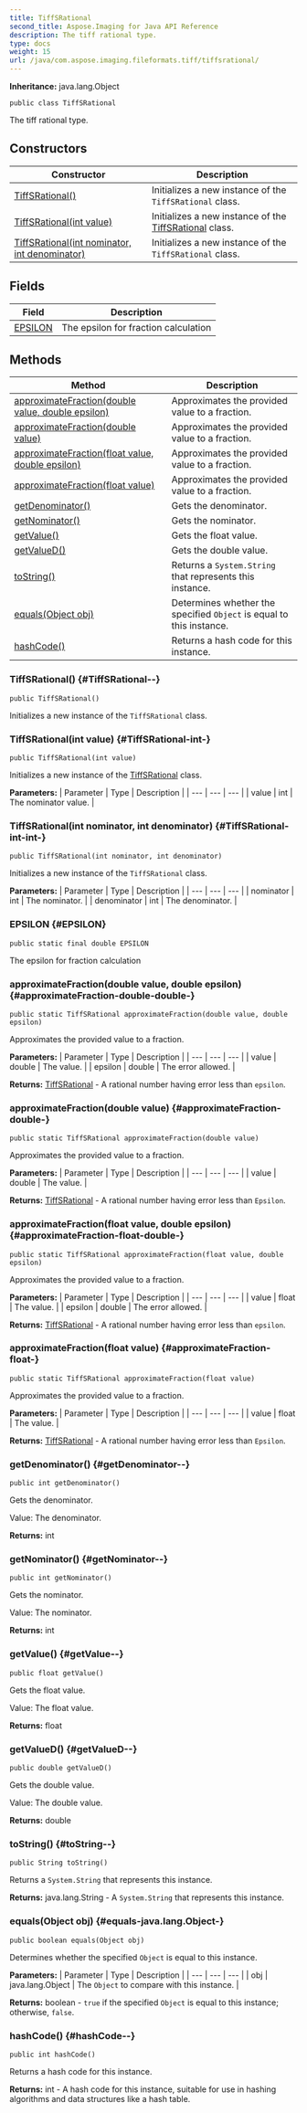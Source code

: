 ```yaml
---
title: TiffSRational
second_title: Aspose.Imaging for Java API Reference
description: The tiff rational type.
type: docs
weight: 15
url: /java/com.aspose.imaging.fileformats.tiff/tiffsrational/
---
```

**Inheritance:**
java.lang.Object
```
public class TiffSRational
```

The tiff rational type.
## Constructors

| Constructor | Description |
| --- | --- |
| [TiffSRational()](#TiffSRational--) | Initializes a new instance of the `TiffSRational` class. |
| [TiffSRational(int value)](#TiffSRational-int-) | Initializes a new instance of the [TiffSRational](../../com.aspose.imaging.fileformats.tiff/tiffsrational) class. |
| [TiffSRational(int nominator, int denominator)](#TiffSRational-int-int-) | Initializes a new instance of the `TiffSRational` class. |
## Fields

| Field | Description |
| --- | --- |
| [EPSILON](#EPSILON) | The epsilon for fraction calculation |
## Methods

| Method | Description |
| --- | --- |
| [approximateFraction(double value, double epsilon)](#approximateFraction-double-double-) | Approximates the provided value to a fraction. |
| [approximateFraction(double value)](#approximateFraction-double-) | Approximates the provided value to a fraction. |
| [approximateFraction(float value, double epsilon)](#approximateFraction-float-double-) | Approximates the provided value to a fraction. |
| [approximateFraction(float value)](#approximateFraction-float-) | Approximates the provided value to a fraction. |
| [getDenominator()](#getDenominator--) | Gets the denominator. |
| [getNominator()](#getNominator--) | Gets the nominator. |
| [getValue()](#getValue--) | Gets the float value. |
| [getValueD()](#getValueD--) | Gets the double value. |
| [toString()](#toString--) | Returns a `System.String` that represents this instance. |
| [equals(Object obj)](#equals-java.lang.Object-) | Determines whether the specified `Object` is equal to this instance. |
| [hashCode()](#hashCode--) | Returns a hash code for this instance. |
### TiffSRational() {#TiffSRational--}
```
public TiffSRational()
```


Initializes a new instance of the `TiffSRational` class.

### TiffSRational(int value) {#TiffSRational-int-}
```
public TiffSRational(int value)
```


Initializes a new instance of the [TiffSRational](../../com.aspose.imaging.fileformats.tiff/tiffsrational) class.

**Parameters:**
| Parameter | Type | Description |
| --- | --- | --- |
| value | int | The nominator value. |

### TiffSRational(int nominator, int denominator) {#TiffSRational-int-int-}
```
public TiffSRational(int nominator, int denominator)
```


Initializes a new instance of the `TiffSRational` class.

**Parameters:**
| Parameter | Type | Description |
| --- | --- | --- |
| nominator | int | The nominator. |
| denominator | int | The denominator. |

### EPSILON {#EPSILON}
```
public static final double EPSILON
```


The epsilon for fraction calculation

### approximateFraction(double value, double epsilon) {#approximateFraction-double-double-}
```
public static TiffSRational approximateFraction(double value, double epsilon)
```


Approximates the provided value to a fraction.

**Parameters:**
| Parameter | Type | Description |
| --- | --- | --- |
| value | double | The value. |
| epsilon | double | The error allowed. |

**Returns:**
[TiffSRational](../../com.aspose.imaging.fileformats.tiff/tiffsrational) - A rational number having error less than `epsilon`.
### approximateFraction(double value) {#approximateFraction-double-}
```
public static TiffSRational approximateFraction(double value)
```


Approximates the provided value to a fraction.

**Parameters:**
| Parameter | Type | Description |
| --- | --- | --- |
| value | double | The value. |

**Returns:**
[TiffSRational](../../com.aspose.imaging.fileformats.tiff/tiffsrational) - A rational number having error less than `Epsilon`.
### approximateFraction(float value, double epsilon) {#approximateFraction-float-double-}
```
public static TiffSRational approximateFraction(float value, double epsilon)
```


Approximates the provided value to a fraction.

**Parameters:**
| Parameter | Type | Description |
| --- | --- | --- |
| value | float | The value. |
| epsilon | double | The error allowed. |

**Returns:**
[TiffSRational](../../com.aspose.imaging.fileformats.tiff/tiffsrational) - A rational number having error less than `epsilon`.
### approximateFraction(float value) {#approximateFraction-float-}
```
public static TiffSRational approximateFraction(float value)
```


Approximates the provided value to a fraction.

**Parameters:**
| Parameter | Type | Description |
| --- | --- | --- |
| value | float | The value. |

**Returns:**
[TiffSRational](../../com.aspose.imaging.fileformats.tiff/tiffsrational) - A rational number having error less than `Epsilon`.
### getDenominator() {#getDenominator--}
```
public int getDenominator()
```


Gets the denominator.

Value: The denominator.

**Returns:**
int
### getNominator() {#getNominator--}
```
public int getNominator()
```


Gets the nominator.

Value: The nominator.

**Returns:**
int
### getValue() {#getValue--}
```
public float getValue()
```


Gets the float value.

Value: The float value.

**Returns:**
float
### getValueD() {#getValueD--}
```
public double getValueD()
```


Gets the double value.

Value: The double value.

**Returns:**
double
### toString() {#toString--}
```
public String toString()
```


Returns a `System.String` that represents this instance.

**Returns:**
java.lang.String - A `System.String` that represents this instance.
### equals(Object obj) {#equals-java.lang.Object-}
```
public boolean equals(Object obj)
```


Determines whether the specified `Object` is equal to this instance.

**Parameters:**
| Parameter | Type | Description |
| --- | --- | --- |
| obj | java.lang.Object | The `Object` to compare with this instance. |

**Returns:**
boolean - `true` if the specified `Object` is equal to this instance; otherwise, `false`.
### hashCode() {#hashCode--}
```
public int hashCode()
```


Returns a hash code for this instance.

**Returns:**
int - A hash code for this instance, suitable for use in hashing algorithms and data structures like a hash table.
